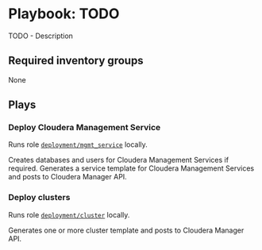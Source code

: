 # Playbook: TODO

TODO - Description

## Required inventory groups

None

## Plays

### Deploy Cloudera Management Service

Runs role [`deployment/mgmt_service`](/docs/roles/deployment/mgmt_service.md) locally. 

Creates databases and users for Cloudera Management Services if required. 
Generates a service template for Cloudera Management Services and posts to Cloudera Manager API.

### Deploy clusters

Runs role [`deployment/cluster`](/docs/roles/deployment/cluster.md) locally.

Generates one or more cluster template and posts to Cloudera Manager API.